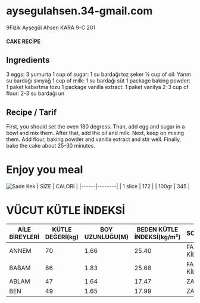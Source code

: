 # aysegulahsen.34-gmail.com
9Fizik
Ayşegül Ahsen KARA
9-C 
201
#### CAKE RECİPE
## Ingredients
3 eggs: 3 yumurta
1 cup of sugar: 1 su bardağı toz şeker
½ cup of oil: Yarım su bardağı sıvıyağ
1 cup of milk: 1 su bardağı süt
1 package baking powder: 1 paket kabartma tozu
1 package vanilla extract: 1 paket vanilya
2-3 cup of flour: 2-3 su bardağı un
## Recipe / Tarif
First, you should set the oven 180 degress. Than, add egg and sugar in a bowl and mix them. After that, add the oil and milk. Next, keep on mixing them. Add flour, baking powder and vanilla extract and stir well. Finally, bake the cake about 25-30 minutes.
# Enjoy you meal
![Sade Kek](https://i1.wp.com/www.tarifdefteri.net/wp-content/uploads/2020/02/yogurtlu-sade-kek-3.jpg?resize=800%2C500&ssl=1)
| SİZE | CALORI |
|------|--------|
| 1 slice | 172 |
| 100gr | 345 |

# VÜCUT KÜTLE İNDEKSİ
| AİLE BİREYLERİ | KÜTLE DEĞERİ(kg) | BOY UZUNLUĞU(M) | BEDEN KÜTLE İNDEKSİ(kg/m²) | SONUÇ |
|----------------|------------------|-----------------|----------------------------|-------|
| ANNEM | 70 | 1.66 | 25.40 | FAZLA KİLOLU |
| BABAM | 86 | 1.83 | 25.68 | FAZLA KİLOLU |
| ABLAM | 47 | 1.64 | 17.47 | ZAYIF |
| BEN | 49 | 1.65 | 17.99 | ZAYIF |

